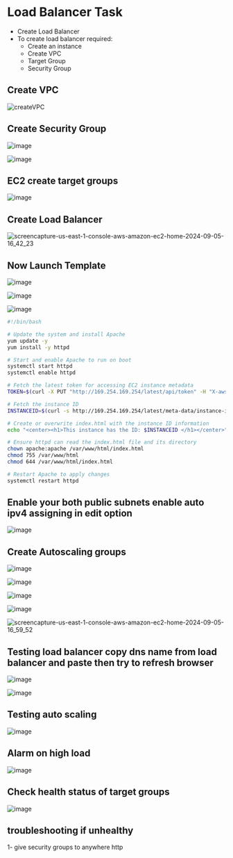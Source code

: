 # Load Balancer Task

- Create Load Balancer
- To create load balancer required:
  - Create an instance
  - Create VPC
  - Target Group
  - Security Group
## Create VPC
![createVPC](https://github.com/user-attachments/assets/31a7f848-e0a0-48d8-8653-ff6e407e1fa9)

## Create Security Group

![image](https://github.com/user-attachments/assets/a8a93918-3df5-448f-8b6b-07c0f3bc5e9c)

![image](https://github.com/user-attachments/assets/b7f15dee-c33b-4caa-b383-afebc495d9c6)

## EC2 create target groups
![image](https://github.com/user-attachments/assets/f996827c-6347-4cb2-86ad-ca4b63474c1e)

## Create Load Balancer

![screencapture-us-east-1-console-aws-amazon-ec2-home-2024-09-05-16_42_23](https://github.com/user-attachments/assets/694ecb33-f84c-4c8a-b56a-3db2fa46ec9b)

## Now Launch Template
![image](https://github.com/user-attachments/assets/f1bf8d86-8f74-458b-8fa2-6c8fb45a5172)

![image](https://github.com/user-attachments/assets/0246a4a3-7732-4cd3-a9ac-38bf3b7d0803)

![image](https://github.com/user-attachments/assets/c9f6eccb-415e-49af-9b4b-0ba1c114ef35)

```bash
#!/bin/bash

# Update the system and install Apache
yum update -y
yum install -y httpd

# Start and enable Apache to run on boot
systemctl start httpd
systemctl enable httpd

# Fetch the latest token for accessing EC2 instance metadata
TOKEN=$(curl -X PUT "http://169.254.169.254/latest/api/token" -H "X-aws-ec2-metadata-token-ttl-seconds: 21600")

# Fetch the instance ID
INSTANCEID=$(curl -s http://169.254.169.254/latest/meta-data/instance-id -H "X-aws-ec2-metadata-token: $TOKEN")

# Create or overwrite index.html with the instance ID information
echo "<center><h1>This instance has the ID: $INSTANCEID </h1></center>" > /var/www/html/index.html

# Ensure httpd can read the index.html file and its directory
chown apache:apache /var/www/html/index.html
chmod 755 /var/www/html
chmod 644 /var/www/html/index.html

# Restart Apache to apply changes
systemctl restart httpd
```

## Enable your both public subnets enable auto ipv4 assigning in edit option
![image](https://github.com/user-attachments/assets/bf8d8dfa-b65f-48f7-b624-5b3726faae4c)

## Create Autoscaling groups

![image](https://github.com/user-attachments/assets/0eec6fe2-adc8-4884-9b98-bf0fbbe54b32)

![image](https://github.com/user-attachments/assets/4a9933bc-74b9-433b-8eae-90e712b7ae5f)

![image](https://github.com/user-attachments/assets/88862501-b3cb-403b-9ff4-9384b3039374)

![image](https://github.com/user-attachments/assets/9cbc6dee-af59-4603-890c-07039e8fe6fb)

![screencapture-us-east-1-console-aws-amazon-ec2-home-2024-09-05-16_59_52](https://github.com/user-attachments/assets/8603f3b7-d334-49dc-af38-c5287d7a47ea)

## Testing load balancer copy dns name from load balancer and paste then try to refresh browser
![image](https://github.com/user-attachments/assets/2b78ae41-e2db-4adc-a18f-3b2df7e99cb8)

![image](https://github.com/user-attachments/assets/b5f4ebfb-fd03-4e94-9fad-c07932144a33)

## Testing auto scaling
![image](https://github.com/user-attachments/assets/a8059c73-6f1b-40c3-b635-e904015a9ac5)

## Alarm on high load
![image](https://github.com/user-attachments/assets/214f0bde-5ecf-49a1-ac70-14b4f0e098a5)




## Check health status of target groups
![image](https://github.com/user-attachments/assets/be2ee9de-8ed5-41dc-b139-7543f978a055)

## troubleshooting if unhealthy
1- give security groups to anywhere http

